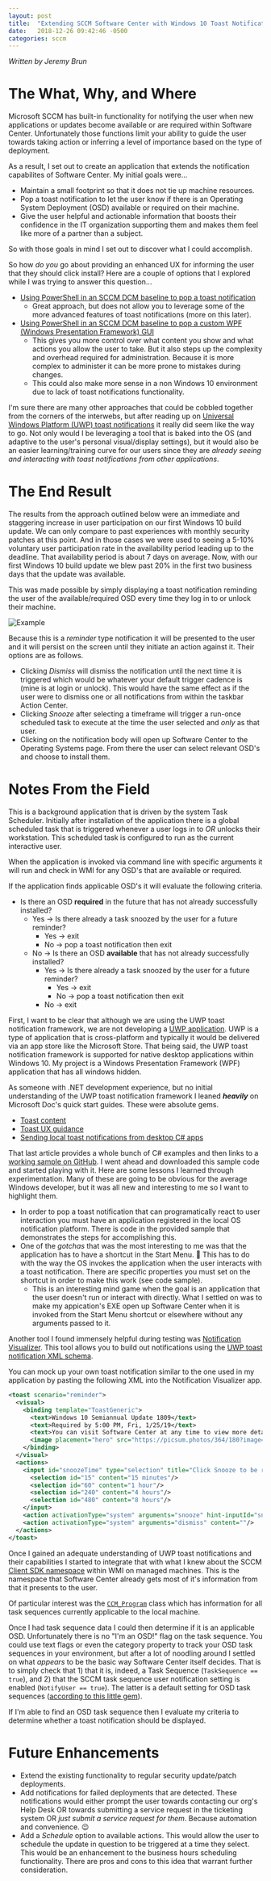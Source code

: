 ```yaml
---
layout: post
title:  "Extending SCCM Software Center with Windows 10 Toast Notifications"
date:   2018-12-26 09:42:46 -0500
categories: sccm
---
```

*Written by Jeremy Brun*

# The What, Why, and Where

Microsoft SCCM has built-in functionality for notifying the user when new applications or updates become available or are required within Software Center. Unfortunately those functions limit your ability to guide the user towards taking action or inferring a level of importance based on the type of deployment.

As a result, I set out to create an application that extends the notification capabilites of Software Center. My initial goals were...

- Maintain a small footprint so that it does not tie up machine resources.
- Pop a toast notification to let the user know if there is an Operating System Deployment (OSD) available or required on their machine.
- Give the user helpful and actionable information that boosts their confidence in the IT organization supporting them and makes them feel like more of a partner than a subject.

So with those goals in mind I set out to discover what I could accomplish.

So how *do you* go about providing an enhanced UX for informing the user that they should click install? Here are a couple of options that I explored while I was trying to answer this question...

- [Using PowerShell in an SCCM DCM baseline to pop a toast notification](https://smsagent.wordpress.com/2018/06/15/using-windows-10-toast-notifications-with-configmgr-application-deployments/)
    - Great approach, but does not allow you to leverage some of the more advanced features of toast notifications (more on this later).
- [Using PowerShell in an SCCM DCM baseline to pop a custom WPF (Windows Presentation Framework) GUI](https://foxdeploy.com/series/learning-gui-toolmaking-series/)
    - This gives you more control over what content you show and what actions you allow the user to take. But it also steps up the complexity and overhead required for administration. Because it is more complex to administer it can be more prone to mistakes during changes.
    - This could also make more sense in a non Windows 10 environment due to lack of toast notifications functionality.

I'm sure there are many other approaches that could be cobbled together from the corners of the interwebs, but after reading up on [Universal Windows Platform (UWP) toast notifications](https://docs.microsoft.com/en-us/windows/uwp/design/shell/tiles-and-notifications/adaptive-interactive-toasts) it really did seem like the way to go. Not only would I be leveraging a tool that is baked into the OS (and adaptive to the user's personal visual/display settings), but it would also be an easier learning/training curve for our users since they are *already seeing and interacting with toast notifications from other applications*.

# The End Result

The results from the approach outlined below were an immediate and staggering increase in user participation on our first Windows 10 build update. We can only compare to past experiences with monthly security patches at this point. And in those cases we were used to seeing a 5-10% voluntary user participation rate in the availability period leading up to the deadline. That availability period is about 7 days on average. Now, with our first Windows 10 build update we blew past 20% in the first two business days that the update was available.

This was made possible by simply displaying a toast notification reminding the user of the available/required OSD every time they log in to or unlock their machine.

![Example](/assets/example.jpg)

Because this is a *reminder* type notification it will be presented to the user and it will persist on the screen until they initiate an action against it. Their options are as follows.

- Clicking *Dismiss* will dismiss the notification until the next time it is triggered which would be whatever your default trigger cadence is (mine is at login or unlock). This would have the same effect as if the user were to dismiss one or all notifications from within the taskbar Action Center.
- Clicking *Snooze* after selecting a timeframe will trigger a run-once scheduled task to execute at the time the user selected and *only* as that user.
- Clicking on the notification body will open up Software Center to the Operating Systems page. From there the user can select relevant OSD's and choose to install them.

# Notes From the Field

This is a background application that is driven by the system Task Scheduler. Initially after installation of the application there is a global scheduled task that is triggered whenever a user logs in to *OR* unlocks their workstation. This scheduled task is configured to run as the current interactive user.

When the application is invoked via command line with specific arguments it will run and check in WMI for any OSD's that are available or required.

If the application finds applicable OSD's it will evaluate the following criteria.

- Is there an OSD **required** in the future that has not already successfully installed?
    - Yes -> Is there already a task snoozed by the user for a future reminder?
        - Yes -> exit
        - No -> pop a toast notification then exit
    - No -> Is there an OSD **available** that has not already successfully installed?
        - Yes -> Is there already a task snoozed by the user for a future reminder?
            - Yes -> exit
            - No -> pop a toast notification then exit
        - No -> exit

First, I want to be clear that although we are using the UWP toast notification framework, we are not developing a [UWP application](https://docs.microsoft.com/en-us/windows/uwp/get-started/universal-application-platform-guide). UWP is a type of application that is cross-platform and typically it would be delivered via an app store like the Microsoft Store. That being said, the UWP toast notification framework is supported for native desktop applications within Windows 10. My project is a Windows Presentation Framework (WPF) application that has all windows hidden.

As someone with .NET development experience, but no initial understanding of the UWP toast notification framework I leaned ***heavily*** on Microsoft Doc's quick start guides. These were absolute gems.

- [Toast content](https://docs.microsoft.com/en-us/windows/uwp/design/shell/tiles-and-notifications/adaptive-interactive-toasts)
- [Toast UX guidance](https://docs.microsoft.com/en-us/windows/uwp/design/shell/tiles-and-notifications/toast-ux-guidance)
- [Sending local toast notifications from desktop C# apps](https://docs.microsoft.com/en-us/windows/uwp/design/shell/tiles-and-notifications/send-local-toast-desktop)

That last article provides a whole bunch of C# examples and then links to a [working sample on GitHub](https://github.com/WindowsNotifications/desktop-toasts). I went ahead and downloaded this sample code and started playing with it. Here are some lessons I learned through experimentation. Many of these are going to be obvious for the average Windows developer, but it was all new and interesting to me so I want to highlight them.

- In order to pop a toast notification that can programatically react to user interaction you must have an application registered in the local OS notification platform. There is code in the provided sample that demonstrates the steps for accomplishing this.
- One of the *gotchas* that was the most interesting to me was that the application has to have a shortcut in the Start Menu. 🤔 This has to do with the way the OS invokes the application when the user interacts with a toast notification. There are specific properties you must set on the shortcut in order to make this work (see code sample).
    - This is an interesting mind game when the goal is an application that the user doesn't run or interact with directly. What I settled on was to make my appication's EXE open up Software Center when it is invoked from the Start Menu shortcut or elsewhere without any arguments passed to it.

Another tool I found immensely helpful during testing was [Notification Visualizer](https://www.microsoft.com/en-us/p/notifications-visualizer/9nblggh5xsl1). This tool allows you to build out notifications using the [UWP toast notification XML schema](https://docs.microsoft.com/en-us/windows/uwp/design/shell/tiles-and-notifications/toast-xml-schema).

You can mock up your own toast notification similar to the one used in my application by pasting the following XML into the Notification Visualizer app.

```xml
<toast scenario="reminder">
  <visual>
    <binding template="ToastGeneric">
      <text>Windows 10 Semiannual Update 1809</text>
      <text>Required by 5:00 PM, Fri, 1/25/19</text>
      <text>You can visit Software Center at any time to view more details or install updates before the required deadline.</text>
      <image placement="hero" src="https://picsum.photos/364/180?image=1043"/>
    </binding>
  </visual>
  <actions>
    <input id="snoozeTime" type="selection" title="Click Snooze to be reminded in:" defaultInput="15">
      <selection id="15" content="15 minutes"/>
      <selection id="60" content="1 hour"/>
      <selection id="240" content="4 hours"/>
      <selection id="480" content="8 hours"/>
    </input>
    <action activationType="system" arguments="snooze" hint-inputId="snoozeTime" content=""/>
    <action activationType="system" arguments="dismiss" content=""/>
  </actions>
</toast>
```

Once I gained an adequate understanding of UWP toast notifications and their capabilities I started to integrate that with what I knew about the SCCM [Client SDK namespace](https://docs.microsoft.com/en-us/sccm/develop/reference/core/clients/sdk/client-sdk-wmi-classes) within WMI on managed machines. This is the namespace that Software Center already gets most of it's information from that it presents to the user.

Of particular interest was the [`CCM_Program`](https://docs.microsoft.com/en-us/sccm/develop/reference/core/clients/sdk/ccm_program-client-wmi-class) class which has information for all task sequences currently applicable to the local machine.

Once I had task sequence data I could then determine if it is an applicable OSD. Unfortunately there is no "I'm an OSD!" flag on the task sequence. You could use text flags or even the category property to track your OSD task sequences in your environment, but after a lot of noodling around I settled on what *appears* to be the basic way Software Center itself decides. That is to simply check that 1) that it is, indeed, a Task Sequence (`TaskSequence == true`), and 2) that the SCCM task sequence user notification setting is enabled (`NotifyUser == true`). The latter is a default setting for OSD task sequences ([according to this little gem](https://configurationmanager.uservoice.com/users/700390873-ilkka)).

If I'm able to find an OSD task sequence then I evaluate my criteria to determine whether a toast notification should be displayed.

# Future Enhancements

- Extend the existing functionality to regular security update/patch deployments.
- Add notifications for failed deployments that are detected. These notifications would either prompt the user towards contacting our org's Help Desk OR towards submitting a service request in the ticketing system OR *just submit a service request for them*. Because automation and convenience. 😉
- Add a *Schedule* option to available actions. This would allow the user to schedule the update in question to be triggered at a time they select. This would be an enhancement to the business hours scheduling functionality. There are pros and cons to this idea that warrant further consideration.

